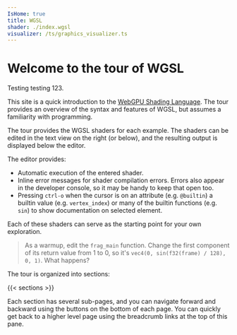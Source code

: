 ```yaml
---
IsHome: true
title: WGSL
shader: ./index.wgsl
visualizer: /ts/graphics_visualizer.ts
---
```


# Welcome to the tour of WGSL

Testing testing 123.

This site is a quick introduction to the [WebGPU Shading
Language](https://w3.org/TR/WGSL). The tour provides an overview
of the syntax and features of WGSL, but assumes a familiarity with
programming.

The tour provides the WGSL shaders for each example. The shaders can be
edited in the text view on the right (or below), and the resulting output is displayed
below the editor.

The editor provides:
* Automatic execution of the entered shader.
* Inline error messages for shader compilation errors.
  Errors also appear in the developer console, so it may be handy
  to keep that open too.
* Pressing `ctrl-o` when the cursor is on an attribute (e.g. `@builtin`)
  a builtin value (e.g. `vertex_index`) or many of the builtin functions
  (e.g. `sin`) to show documentation on selected element.

Each of these shaders can serve as the starting point for your own
exploration.

> As a warmup, edit the `frag_main` function. Change the first component of its
> return value from 1 to 0, so it's `vec4(0, sin(f32(frame) / 128), 0, 1)`.
> What happens?

The tour is organized into sections:

{{< sections >}}

Each section has several sub-pages, and you can navigate forward
and backward using the buttons on the bottom of each page.
You can quickly get back to a higher level page using the breadcrumb
links at the top of this pane.
